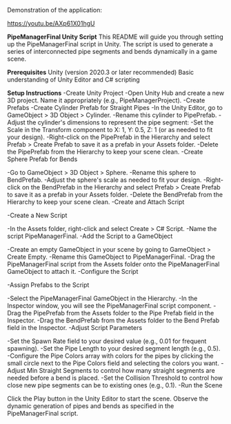Demonstration of the application:

https://youtu.be/AXp61X01hgU

**PipeManagerFinal Unity Script**
This README will guide you through setting up the PipeManagerFinal script in Unity. The script is used to generate a series of interconnected pipe segments and bends dynamically in a game scene.

**Prerequisites**
Unity (version 2020.3 or later recommended)
Basic understanding of Unity Editor and C# scripting

**Setup Instructions**
-Create Unity Project
-Open Unity Hub and create a new 3D project. Name it appropriately (e.g., PipeManagerProject).
-Create Prefabs
-Create Cylinder Prefab for Straight Pipes
-In the Unity Editor, go to GameObject > 3D Object > Cylinder.
-Rename this cylinder to PipePrefab.
-Adjust the cylinder's dimensions to represent the pipe segment:
-Set the Scale in the Transform component to X: 1, Y: 0.5, Z: 1 (or as needed to fit your design).
-Right-click on the PipePrefab in the Hierarchy and select Prefab > Create Prefab to save it as a prefab in your Assets folder.
-Delete the PipePrefab from the Hierarchy to keep your scene clean.
-Create Sphere Prefab for Bends

-Go to GameObject > 3D Object > Sphere.
-Rename this sphere to BendPrefab.
-Adjust the sphere's scale as needed to fit your design.
-Right-click on the BendPrefab in the Hierarchy and select Prefab > Create Prefab to save it as a prefab in your Assets folder.
-Delete the BendPrefab from the Hierarchy to keep your scene clean.
-Create and Attach Script

-Create a New Script

-In the Assets folder, right-click and select Create > C# Script.
-Name the script PipeManagerFinal.
-Add the Script to a GameObject

-Create an empty GameObject in your scene by going to GameObject > Create Empty.
-Rename this GameObject to PipeManagerFinal.
-Drag the PipeManagerFinal script from the Assets folder onto the PipeManagerFinal GameObject to attach it.
-Configure the Script

-Assign Prefabs to the Script

-Select the PipeManagerFinal GameObject in the Hierarchy.
-In the Inspector window, you will see the PipeManagerFinal script component.
-Drag the PipePrefab from the Assets folder to the Pipe Prefab field in the Inspector.
-Drag the BendPrefab from the Assets folder to the Bend Prefab field in the Inspector.
-Adjust Script Parameters

-Set the Spawn Rate field to your desired value (e.g., 0.01 for frequent spawning).
-Set the Pipe Length to your desired segment length (e.g., 0.5).
-Configure the Pipe Colors array with colors for the pipes by clicking the small circle next to the Pipe Colors field and selecting the colors you want.
-Adjust Min Straight Segments to control how many straight segments are needed before a bend is placed.
-Set the Collision Threshold to control how close new pipe segments can be to existing ones (e.g., 0.1).
-Run the Scene

Click the Play button in the Unity Editor to start the scene.
Observe the dynamic generation of pipes and bends as specified in the PipeManagerFinal script.
